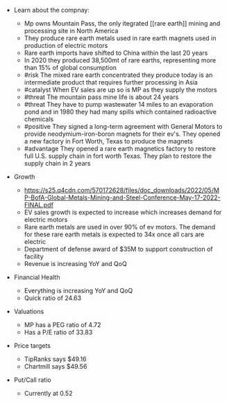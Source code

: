 - Learn about the compnay:
	- Mp owns Mountain Pass, the only itegrated [[rare earth]] mining and processing site in North America
	- They produce rare earth metals used in rare earth magnets used in production of electric motors
	- Rare earth imports have shifted to China within the last 20 years
	- In 2020 they produced 38,500mt of rare earths, representing more than 15% of global consumption
	- #risk The mixed rare earth concentrated they produce today is an intermediate product that requires further processing in Asia
	- #catalyst When EV sales are up so is MP as they supply the motors
	- #threat The mountain pass mine life is about 24 years
	- #threat They have to pump wastewater 14 miles to an evaporation pond and in 1980 they had many spills which contained radioactive chemicals
	- #positive They signed a long-term agreement with General Motors to provide neodymium-iron-boron magnets for their ev's. They opened a new factory in Fort Worth, Texas to produce the magnets
	- #advantage They opened a rare earth magnetics factory to restore full U.S. supply chain in fort worth Texas. They plan to restore the supply chain in 2 years

- Growth
	- https://s25.q4cdn.com/570172628/files/doc_downloads/2022/05/MP-BofA-Global-Metals-Mining-and-Steel-Conference-May-17-2022-FINAL.pdf
	- EV sales growth is expected to increase which increases demand for electric motors
	- Rare earth metals are used in over 90% of ev motors. The demand for these rare earth metals is expected to 34x once all cars are electric
	- Department of defense award of $35M to support construction of facility
	- Revenue is increasing YoY and QoQ

- Financial Health
	- Everything is increasing YoY and QoQ
	- Quick ratio of 24.63

- Valuations
	- MP has a PEG ratio of 4.72
	- Has a P/E ratio of 33.83
- Price targets
	- TipRanks says $49.16
	- Chartmill says $49.56
- Put/Call ratio
	- Currently at 0.52